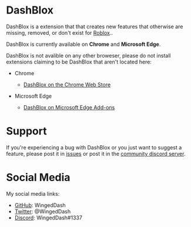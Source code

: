 # DashBlox
DashBlox is a extension that that creates new features that otherwise are missing, removed, or don't exist for [Roblox](https://www.roblox.com/)..

DashBlox is currently available on **Chrome** and **Microsoft Edge**.

DashBlox is not avalible on any other broweser, please do not install extensions claiming to be DashBlox that aren't located here:

* Chrome
    * [DashBlox on the Chrome Web Store](https://chrome.google.com/webstore/detail/dashblox/ogffnhpicoghhpcbememhijlbdejchjb)

* Microsoft Edge
    * [DashBlox on Microsoft Edge Add-ons](https://microsoftedge.microsoft.com/addons/detail/dashblox/fdplbdkcchjedlpbdfpcnanbbgjghace)

# Support
If you're experiencing a bug with DashBlox or you just want to suggest a feature, please post it in [issues](https://github.com/WingedDash/DashBlox/issues) or post it in the [community discord server](https://discord.gg/D2wqedQpTx).

# Social Media

My social media links:

* [GitHub](https://github.com/WingedDash): WingedDash
* [Twitter](https://twitter.com/WingedDash): @WingedDash
* [Discord](https://discord.com/): WingedDash#1337